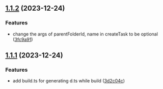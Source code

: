 ## [1.1.2](https://github.com/chris-lsn/pikpak-js-sdk/compare/1.1.1...1.1.2) (2023-12-24)

### Features

- change the args of parentFolderId, name in createTask to be optional ([3fc9a91](https://github.com/chris-lsn/pikpak-js-sdk/commit/3fc9a91dedcb8c4db5f5a9742b09d0ca005dfe5a))

## [1.1.1](https://github.com/chris-lsn/pikpak-js-sdk/compare/1.1.0...1.1.1) (2023-12-24)

### Features

- add build.ts for generating d.ts while build ([3d2c04c](https://github.com/chris-lsn/pikpak-js-sdk/commit/3d2c04c3203e4dbeabf22d604a6a90047b5fc438))

